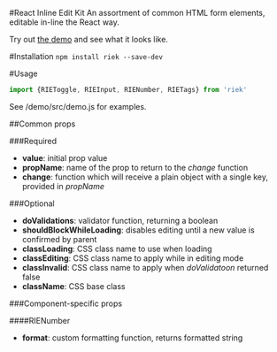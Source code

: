 #React Inline Edit Kit
An assortment of common HTML form elements, editable in-line the React way.

Try out [the demo](http://kaivi.github.io/riek/) and see what it looks like.

#Installation
`npm install riek --save-dev`

#Usage
```javascript
import {RIEToggle, RIEInput, RIENumber, RIETags} from 'riek'
```
See /demo/src/demo.js for examples.

##Common props

###Required
* **value**: initial prop value
* **propName**: name of the prop to return to the _change_ function
* **change**: function which will receive a plain object with a single key, provided in _propName_

###Optional
* **doValidations**: validator function, returning a boolean
* **shouldBlockWhileLoading**: disables editing until a new value is confirmed by parent
* **classLoading**: CSS class name to use when loading
* **classEditing**: CSS class name to apply while in editing mode
* **classInvalid**: CSS class name to apply when _doValidatoon_ returned false
* **className**: CSS base class

###Component-specific props

####RIENumber
* **format**: custom formatting function, returns formatted string
